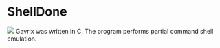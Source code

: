 # ShellDone
![](https://raw.githubusercontent.com/fickmann/shelldone/master/img/screenshot.png)
Gavrix was written in C. The program performs partial command shell emulation.

